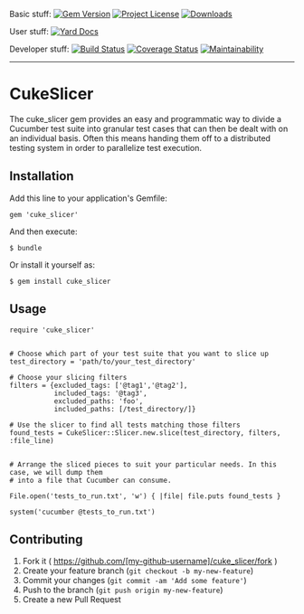 Basic stuff:
[![Gem Version](https://badge.fury.io/rb/cql.svg)](https://rubygems.org/gems/cuke_slicer)
[![Project License](https://img.shields.io/badge/license-MIT-blue.svg)](https://opensource.org/licenses/mit-license.php)
[![Downloads](https://img.shields.io/gem/dt/cql.svg)](https://rubygems.org/gems/cuke_slicer)

User stuff:
[![Yard Docs](http://img.shields.io/badge/Documentation-API-blue.svg)](https://www.rubydoc.info/gems/cuke_slicer)

Developer stuff:
[![Build Status](https://travis-ci.org//grange-insurance/cuke_slicer.svg?branch=dev)](https://travis-ci.org/grange-insurance/cuke_slicer)
[![Coverage Status](https://coveralls.io/repos/github/grange-insurance/cuke_slicer/badge.svg?branch=dev)](https://coveralls.io/github/grange-insurance/cuke_slicer?branch=dev)
[![Maintainability](https://codeclimate.com/github/grange-insurance/cuke_slicer/badges/gpa.svg)](https://codeclimate.com/github/grange-insurance/cuke_slicer/maintainability)

---


# CukeSlicer

The cuke_slicer gem provides an easy and programmatic way to divide a Cucumber test suite into granular test
cases that can then be dealt with on an individual basis. Often this means handing them off to a distributed
testing system in order to parallelize test execution.

## Installation

Add this line to your application's Gemfile:

    gem 'cuke_slicer'

And then execute:

    $ bundle

Or install it yourself as:

    $ gem install cuke_slicer

## Usage

    require 'cuke_slicer'


    # Choose which part of your test suite that you want to slice up
    test_directory = 'path/to/your_test_directory'

    # Choose your slicing filters
    filters = {excluded_tags: ['@tag1','@tag2'],
               included_tags: '@tag3',
               excluded_paths: 'foo',
               included_paths: [/test_directory/]}

    # Use the slicer to find all tests matching those filters
    found_tests = CukeSlicer::Slicer.new.slice(test_directory, filters, :file_line)


    # Arrange the sliced pieces to suit your particular needs. In this case, we will dump them
    # into a file that Cucumber can consume.

    File.open('tests_to_run.txt', 'w') { |file| file.puts found_tests }

    system('cucumber @tests_to_run.txt')


## Contributing

1. Fork it ( https://github.com/[my-github-username]/cuke_slicer/fork )
2. Create your feature branch (`git checkout -b my-new-feature`)
3. Commit your changes (`git commit -am 'Add some feature'`)
4. Push to the branch (`git push origin my-new-feature`)
5. Create a new Pull Request
